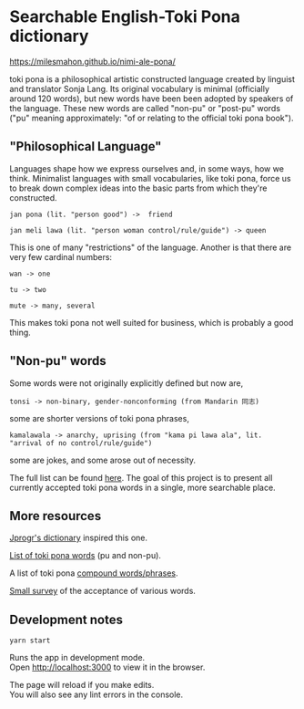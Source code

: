 # Searchable English-Toki Pona dictionary
https://milesmahon.github.io/nimi-ale-pona/

toki pona is a philosophical artistic constructed language created by linguist and translator Sonja Lang. Its original vocabulary is minimal (officially around 120 words), but new words have been been adopted by speakers of the language. These new words are called "non-pu" or "post-pu" words ("pu" meaning approximately: "of or relating to the official toki pona book").

## "Philosophical Language"
Languages shape how we express ourselves and, in some ways, how we think. Minimalist languages with small vocabularies, like toki pona, force us to break down complex ideas into the basic parts from which they're constructed.

`jan pona (lit. "person good") ->  friend`

`jan meli lawa (lit. "person woman control/rule/guide") -> queen`

This is one of many "restrictions" of the language. Another is that there are very few cardinal numbers:

`wan -> one`

`tu -> two`

`mute -> many, several`

This makes toki pona not well suited for business, which is probably a good thing.

## "Non-pu" words
Some words were not originally explicitly defined but now are,

`tonsi -> non-binary, gender-nonconforming (from Mandarin 同志)`

some are shorter versions of toki pona phrases,

`kamalawala -> anarchy, uprising (from "kama pi lawa ala", lit. "arrival of no control/rule/guide")`

some are jokes, and some arose out of necessity.

The full list can be found [here](https://docs.google.com/spreadsheets/d/1t-pjAgZDyKPXcCRnEdATFQOxGbQFMjZm-8EvXiQd2Po/edit#gid=0). The goal of this project is to present all currently accepted toki pona words in a single, more searchable place.

## More resources
[Jprogr's dictionary](https://jprogr.github.io/TokiPonaDictionary/) inspired this one.

[List of toki pona words](https://docs.google.com/spreadsheets/d/1t-pjAgZDyKPXcCRnEdATFQOxGbQFMjZm-8EvXiQd2Po/edit#gid=0) (pu and non-pu).

A list of toki pona [compound words/phrases](https://docs.google.com/spreadsheets/d/12gDr-zsUuwwCWPme9DlAE0JWuFDAFrqh3_IA257ff1U/edit#gid=0).

[Small survey](https://www.reddit.com/r/tokipona/comments/g9ne0s/survey_results_heres_how_real_these_tp_words_are/?utm_source=share&utm_medium=ios_app&utm_name=iossmf) of the acceptance of various words.

## Development notes

`yarn start`

Runs the app in development mode.\
Open [http://localhost:3000](http://localhost:3000) to view it in the browser.

The page will reload if you make edits.\
You will also see any lint errors in the console.

